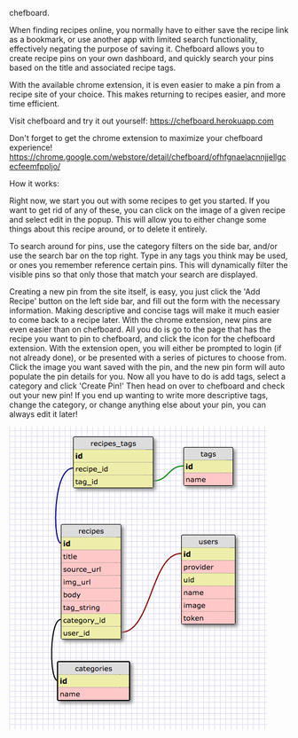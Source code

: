chefboard.

When finding recipes online, you normally have to either save the recipe link as a bookmark, or use another app with limited search functionality, effectively negating the purpose of saving it.
Chefboard allows you to create recipe pins on your own dashboard, and quickly search your pins based on the title and associated recipe tags.

With the available chrome extension, it is even easier to make a pin from a recipe site of your choice.
This makes returning to recipes easier, and more time efficient.

Visit chefboard and try it out yourself:
https://chefboard.herokuapp.com

Don't forget to get the chrome extension to maximize your chefboard experience!
https://chrome.google.com/webstore/detail/chefboard/ofhfgnaelacnnjjellgcecfeemfppljo/


How it works:

Right now, we start you out with some recipes to get you started. If you want to get rid of any of these,
 you can click on the image of a given recipe and select edit in the popup.
 This will allow you to either change some things about this recipe around, or to delete it entirely.

 To search around for pins, use the category filters on the side bar, and/or use the search bar on the top right. Type in
 any tags you think may be used, or ones you remember reference certain pins. This will dynamically filter the visible pins so that only those that match your search are displayed.

 Creating a new pin from the site itself, is easy, you just click the 'Add Recipe' button on the left side bar, and fill out the form with the necessary information. Making descriptive and concise tags will make it much easier to come back to a recipe later. With the chrome extension, new pins are even easier than on chefboard. All you do is go to the page that has the recipe you want to pin to chefboard, and click the icon for the chefboard extension. With the extension open, you will either be prompted to login (if not already done), or be presented with a series of pictures to choose from. Click the image you want saved with the pin, and the new pin form will auto populate the pin details for you. Now all you have to do is add tags, select a category and click 'Create Pin!' Then head on over to chefboard and check out your new pin! If you end up wanting to write more descriptive tags, change the category, or change anything else about your pin, you can always edit it later!

![db-schema](app/assets/images/db-schema.png)
